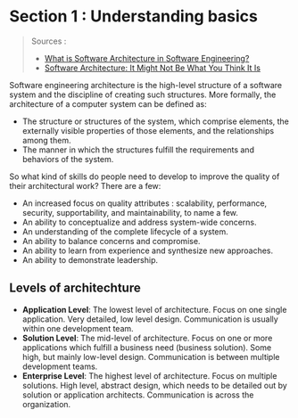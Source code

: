 # Section 1 : Understanding basics

> Sources :
>
> - [What is Software Architecture in Software Engineering?](https://www.computer.org/resources/software-architecture)
> - [Software Architecture: It Might Not Be What You Think It Is](https://www.infoq.com/articles/what-software-architecture/)

Software engineering architecture is the high-level structure of a software system and the discipline of creating such structures. More formally, the architecture of a computer system can be defined as:

- The structure or structures of the system, which comprise elements, the externally visible properties of those elements, and the relationships among them.
- The manner in which the structures fulfill the requirements and behaviors of the system.

So what kind of skills do people need to develop to improve the quality of their architectural work? There are a few:

- An increased focus on quality attributes : scalability, performance, security, supportability, and maintainability, to name a few.
- An ability to conceptualize and address system-wide concerns.
- An understanding of the complete lifecycle of a system.
- An ability to balance concerns and compromise.
- An ability to learn from experience and synthesize new approaches.
- An ability to demonstrate leadership.


## Levels  of architechture

- **Application Level**: The lowest level of architecture. Focus on one single application. Very detailed, low level design. Communication is usually within one development team.
- **Solution Level**: The mid-level of architecture. Focus on one or more applications which fulfill a business need (business solution). Some high, but mainly low-level design. Communication is between multiple development teams.
- **Enterprise Level**: The highest level of architecture. Focus on multiple solutions. High level, abstract design, which needs to be detailed out by solution or application architects. Communication is across the organization.

